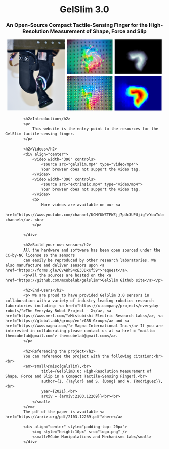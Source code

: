 


<body>    
    <link href="./docs/style.css" rel="stylesheet" type="text/css" />
    <div id='mainframe'>
        <div id="header" align="center">
            <h1> GelSlim 3.0</h1>
            <h3>An Open-Source Compact Tactile-Sensing Finger for the High-Resolution Measurement of Shape, Force and Slip </h3>
            <div align="center" style="padding-top: -20px">
                <img style="height:225px" src="gelslim2.png" />
            </div>
        </div>
        <div id="main">

            <h2>Introduction</h2>
            <p>
                This website is the entry point to the resources for the GelSlim tactile-sensing finger. 
            </p>

            <h2>Videos</h2>
            <div align="center">
                <video width="390" controls>
                    <source src="gelslim.mp4" type="video/mp4">
                    Your browser does not support the video tag.
                </video>
                <video width="390" controls>
                    <source src="extrinsic.mp4" type="video/mp4">
                    Your browser does not support the video tag.
                </video>
                <p>
                    More videos are available on our <a
                        href="https://www.youtube.com/channel/UCMYUWZTFWZjj7pUc3UPUjig">YouTube channel</a>. <br>
                </p>

            </div>

            <h2>Build your own sensor</h2>
            All the hardware and software has been open sourced under the CC-by-NC license so the sensors
            can easily be reproduced by other research laboratories. We also manufacture and deliver sensors upon <a href="https://forms.gle/GvABhS4cE3JDxKf59">request</a>.
            <p>All the sources are hosted on the <a href="https://github.com/mcubelab/gelslim">GelSlim Github site</a></p>

            <h2>End-Users</h2>
            <p> We are proud to have provided GelSlim 3.0 sensors in collaboration with a variety of industry leading robotics research laboratories including: <a href="https://x.company/projects/everyday-robots/">The Everyday Robot Project - X</a>, <a href="https://www.merl.com/">Mistubishi Electric Research Labs</a>, <a href="https://global.abb/group/en">ABB Group</a> and <a href="https://www.magna.com/"> Magna International Inc.</a> If you are interested in collaborating please contact us at <a href = "mailto: themcubelab@gmail.com"> themcubelab@gmail.com</a>.
            </p>

            <h2>Referencing the project</h2>
            You can reference the project with the following citation:<br><br>
            <em><small>@misc{gelslim},<br>
                    title={GelSlim3.0: High-Resolution Measurement of Shape, Force and Slip in a Compact Tactile-Sensing Finger},<br>
                    author={I. {Taylor} and S. {Dong} and A. {Rodriguez}},<br>
                    year={2021},<br>
                    arXiv = {arXiv:2103.12269}}<br><br>
                </small>
            </em>
            The pdf of the paper is available <a href="https://arxiv.org/pdf/2103.12269.pdf">here</a>

            <div align="center" style="padding-top: 20px">
                <img style="height:10px" src="logo.png" />
                <small>MCube Manipulations and Mechanisms Lab</small>
            </div>
